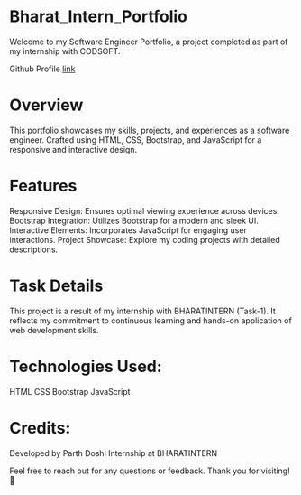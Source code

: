 # Bharat_Intern_Portfolio
Welcome to my Software Engineer Portfolio, a project completed as part of my internship with CODSOFT.

Github Profile [link](https://github.com/parthdoshi7)


# Overview
This portfolio showcases my skills, projects, and experiences as a software engineer. Crafted using HTML, CSS, Bootstrap, and JavaScript for a responsive and interactive design.

# Features
Responsive Design: Ensures optimal viewing experience across devices.
Bootstrap Integration: Utilizes Bootstrap for a modern and sleek UI.
Interactive Elements: Incorporates JavaScript for engaging user interactions.
Project Showcase: Explore my coding projects with detailed descriptions.

# Task Details
This project is a result of my internship with BHARATINTERN (Task-1). It reflects my commitment to continuous learning and hands-on application of web development skills.

# Technologies Used:
HTML
CSS
Bootstrap
JavaScript

# Credits:
Developed by Parth Doshi
Internship at BHARATINTERN

Feel free to reach out for any questions or feedback. Thank you for visiting! 🚀
